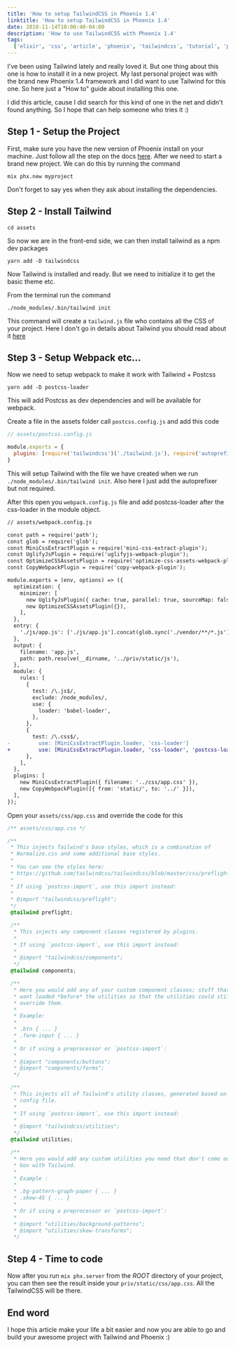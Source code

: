 ```yaml
---
title: 'How to setup TailwindCSS in Phoenix 1.4'
linktitle: 'How to setup TailwindCSS in Phoenix 1.4'
date: 2018-11-14T10:00:40-04:00
description: 'How to use TailwindCSS with Phoenix 1.4'
tags:
  ['elixir', 'css', 'article', 'phoenix', 'tailwindcss', 'tutorial', 'postcss']
---
```


I've been using Tailwind lately and really loved it. But one thing about this one is how to install it in a new project. My last personal project was with the brand new Phoenix 1.4 framework and I did want to use Tailwind for this one. So here just a "How to" guide about installing this one.

I did this article, cause I did search for this kind of one in the net and didn't found anything. So I hope that can help someone who tries it :)

## Step 1 - Setup the Project

First, make sure you have the new version of Phoenix install on your machine. Just follow all the step on the docs [here](https://phoenixframework.org). After we need to start a brand new project. We can do this by running the command

```
mix phx.new myproject
```

Don't forget to say yes when they ask about installing the dependencies.

## Step 2 - Install Tailwind

```
cd assets
```

So now we are in the front-end side, we can then install tailwind as a npm dev packages

```
yarn add -D tailwindcss
```

Now Tailwind is installed and ready. But we need to initialize it to get the basic theme etc.

From the terminal run the command

```
./node_modules/.bin/tailwind init
```

This command will create a `tailwind.js` file who contains all the CSS of your project. Here I don't go in details about Tailwind you should read about it [here](https://tailwindcss.com/docs/what-is-tailwind)

## Step 3 - Setup Webpack etc...

Now we need to setup webpack to make it work with Tailwind + Postcss

```
yarn add -D postcss-loader
```

This will add Postcss as dev dependencies and will be available for webpack.

Create a file in the assets folder call `postcss.config.js` and add this code

```js
// assets/postcss.config.js

module.exports = {
  plugins: [require('tailwindcss')('./tailwind.js'), require('autoprefixer')],
}
```

This will setup Tailwind with the file we have created when we run `./node_modules/.bin/tailwind init`. Also here I just add the autoprefixer but not required.

After this open you `webpack.config.js` file and add postcss-loader after the css-loader in the module object.

```diff
// assets/webpack.config.js

const path = require('path');
const glob = require('glob');
const MiniCssExtractPlugin = require('mini-css-extract-plugin');
const UglifyJsPlugin = require('uglifyjs-webpack-plugin');
const OptimizeCSSAssetsPlugin = require('optimize-css-assets-webpack-plugin');
const CopyWebpackPlugin = require('copy-webpack-plugin');

module.exports = (env, options) => ({
  optimization: {
    minimizer: [
      new UglifyJsPlugin({ cache: true, parallel: true, sourceMap: false }),
      new OptimizeCSSAssetsPlugin({}),
    ],
  },
  entry: {
    './js/app.js': ['./js/app.js'].concat(glob.sync('./vendor/**/*.js')),
  },
  output: {
    filename: 'app.js',
    path: path.resolve(__dirname, '../priv/static/js'),
  },
  module: {
    rules: [
      {
        test: /\.js$/,
        exclude: /node_modules/,
        use: {
          loader: 'babel-loader',
        },
      },
      {
        test: /\.css$/,
-         use: [MiniCssExtractPlugin.loader, 'css-loader']
+         use: [MiniCssExtractPlugin.loader, 'css-loader', 'postcss-loader']
      },
    ],
  },
  plugins: [
    new MiniCssExtractPlugin({ filename: '../css/app.css' }),
    new CopyWebpackPlugin([{ from: 'static/', to: '../' }]),
  ],
});

```

Open your `assets/css/app.css` and override the code for this

```css
/** assets/css/app.css */

/**
 * This injects Tailwind's base styles, which is a combination of
 * Normalize.css and some additional base styles.
 *
 * You can see the styles here:
 * https://github.com/tailwindcss/tailwindcss/blob/master/css/preflight.css
 *
 * If using `postcss-import`, use this import instead:
 *
 * @import "tailwindcss/preflight";
 */
 @tailwind preflight;

 /**
  * This injects any component classes registered by plugins.
  *
  * If using `postcss-import`, use this import instead:
  *
  * @import "tailwindcss/components";
  */
 @tailwind components;

 /**
  * Here you would add any of your custom component classes; stuff that you'd
  * want loaded *before* the utilities so that the utilities could still
  * override them.
  *
  * Example:
  *
  * .btn { ... }
  * .form-input { ... }
  *
  * Or if using a preprocessor or `postcss-import`:
  *
  * @import "components/buttons";
  * @import "components/forms";
  */

 /**
  * This injects all of Tailwind's utility classes, generated based on your
  * config file.
  *
  * If using `postcss-import`, use this import instead:
  *
  * @import "tailwindcss/utilities";
  */
 @tailwind utilities;

 /**
  * Here you would add any custom utilities you need that don't come out of the
  * box with Tailwind.
  *
  * Example :
  *
  * .bg-pattern-graph-paper { ... }
  * .skew-45 { ... }
  *
  * Or if using a preprocessor or `postcss-import`:
  *
  * @import "utilities/background-patterns";
  * @import "utilities/skew-transforms";
  */
```

## Step 4 - Time to code

Now after you run `mix phx.server` from the _ROOT_ directory of your project, you can then see the result inside your `priv/static/css/app.css`. All the TailwindCSS will be there.

## End word

I hope this article make your life a bit easier and now you are able to go and build your awesome project with Tailwind and Phoenix :)
